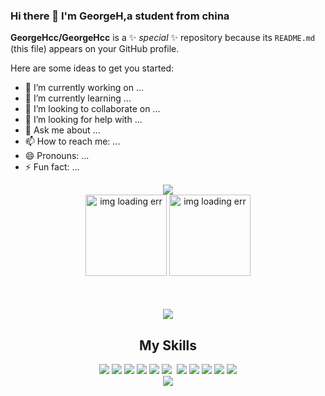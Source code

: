 ### Hi there 👋 I'm GeorgeH,a student from china 


**GeorgeHcc/GeorgeHcc** is a ✨ _special_ ✨ repository because its `README.md` (this file) appears on your GitHub profile.

Here are some ideas to get you started:

- 🔭 I’m currently working on ...
- 🌱 I’m currently learning ...
- 👯 I’m looking to collaborate on ...
- 🤔 I’m looking for help with ...
- 💬 Ask me about ...
- 📫 How to reach me: ...
- 😄 Pronouns: ...
- ⚡ Fun fact: ...


<div align="center">
  <img  src="https://github-profile-trophy.vercel.app/?username=GeorgeHcc&theme=gruvbox&row=1&column=7&no-frame=true&no-bg=true" />
</div>
<div  align="center">
<!--  your stats -->
 <span>
   <img  height="130px"
        src="https://github-readme-stats.vercel.app/api?  username=GeorgeHcc&show_icons=true&theme=graywhite&bg_color=0,ea6161,ffc64d,fffc4d,52fa5a&line_height=20&hide_title=true&hide_border=true"
        alt="img loading err"/>          
</span>
<!--  your top language -->
 <span>
   <img  height="130px"
        alt="img loading err"
      src="https://github-readme-stats.vercel.app/api/top-langs/?username=GeorgeHcc&layout=compact&bg_color=0,52fa5a,4dfcff,c64dff&theme=graywhite&hide_title=true&langs_count=6&hide_border=true"/>
 </span>
 </div>


<!--typing -->
<!-- <h1 align="center"> 
  <img src="https://readme-typing-svg.herokuapp.com/?lines=学习是一种信仰!&center=true&size=27"> 
</h1> -->

<div align="center" style="margin-top:50px">
 <img src="https://github-readme-streak-stats.herokuapp.com/?user=GeorgeHcc" />
</div>

<div align="center">
 <h2>My Skills</h2>
 <span >
	<img  src="https://img.shields.io/badge/-HTML5-E34F26?style=plastic&logo=html5&logoColor=white" />
	<img  src="https://img.shields.io/badge/-CSS3-1572B6?style=plastic&logo=css3" />
	<img  src="https://img.shields.io/badge/-JavaScript-FFCC00?style=plastic&fontColor=white&logo=javascript&logoColor=black" />
	 <img src="https://img.shields.io/badge/-Vue.js-00CC66?style=plastic&logo=Vue.js&logoColor=white"/>
	 <img src="https://img.shields.io/badge/-React-00CCCC?style=plastic&fontColor=white&logo=react&logoColor=61dafb"/>
	 <img src="https://img.shields.io/badge/-Nuxt.js-00FF66?style=plastic&logo=Nuxt.js&logoColor=white"/>
	 <img scr="https://img.shields.io/badge/-Less-blue?style=plastic&logo=less&logoColor=white"/>
	 <img src="https://img.shields.io/badge/-webpack-3399CC?style=plastic&logo=webpack&logoColor=white"/>
	 <img src="https://img.shields.io/badge/-vite-9999FF?style=plastic&logo=vite&logoColor=white"/>
	 <img src="https://img.shields.io/badge/-antd-0033CC?style=plastic&logo=antdesign&logoColor=CCFFFF"/>
	 <img src="https://img.shields.io/badge/-TypeScript-3399FF?style=plastic&logo=typescript&logoColor=white"/>
	 <img src="https://img.shields.io/badge/-SpringBoot-00CC00?style=plastic&logo=springboot&logoColor=white"/>
</span>
</div>
<!-- 访客-->
<div align="center">
	
 <img src="https://visitor-badge.glitch.me/badge?page_id=GeorgeHcc&left_color=green&right_color=blue"/>
</div>

